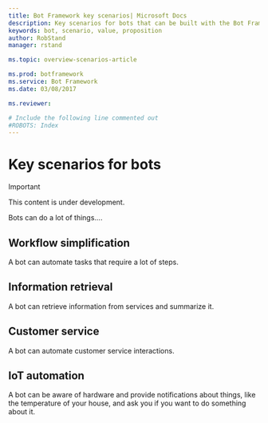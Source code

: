 ```yaml
---
title: Bot Framework key scenarios| Microsoft Docs
description: Key scenarios for bots that can be built with the Bot Framework
keywords: bot, scenario, value, proposition
author: RobStand
manager: rstand

ms.topic: overview-scenarios-article

ms.prod: botframework
ms.service: Bot Framework
ms.date: 03/08/2017

ms.reviewer:

# Include the following line commented out
#ROBOTS: Index
---
```

# Key scenarios for bots

> [!IMPORTANT]
> This content is under development.

Bots can do a lot of things....

## Workflow simplification
A bot can automate tasks that require a lot of steps.

## Information retrieval
A bot can retrieve information from services and summarize it.

## Customer service
A bot can automate customer service interactions.

## IoT automation
A bot can be aware of hardware and provide notifications about things, like the temperature of your house, and ask you if you want to do something about it.
